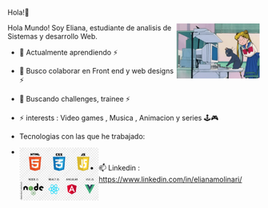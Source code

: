 Hola!👋


      
         
          
             


<img align="right" width="33%" src="https://github.com/Eliana-Molinari/Eliana-Molinari/blob/main/Compu.gif"> 
Hola Mundo! Soy Eliana, estudiante de analisis de Sistemas y desarrollo Web. 
 
- 🌱 Actualmente aprendiendo  ⚡
- 👯 Busco colaborar en Front end y web designs ⚡
- 🤔 Buscando  challenges, trainee  ⚡
- ⚡ interests : Video games , Musica , Animacion y series 🕹️🎮 
- Tecnologias con las que he trabajado:  
- <img align="left" width="33%" src="https://github.com/Eliana-Molinari/Eliana-Molinari/blob/main/tecnologias.png"> 
 
 
    





- 📫 Linkedin : https://www.linkedin.com/in/elianamolinari/
